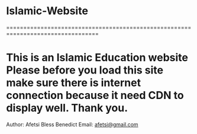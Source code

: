 # Islamic-Website
=================================================================================

This is an Islamic Education website
Please before you load this site make sure there is internet connection
because it need CDN to display well. Thank you.
=================================================================================

Author: Afetsi  Bless Benedict
Email: afetsi@gmail.com
